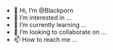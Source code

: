- 👋 Hi, I’m @Blackporn
- 👀 I’m interested in ...
- 🌱 I’m currently learning ...
- 💞️ I’m looking to collaborate on ...
- 📫 How to reach me ...

<!---
Blackporn/Blackporn is a ✨ special ✨ repository because its `README.md` (this file) appears on your GitHub profile.
You can click the Preview link to take a look at your changes.
--->
